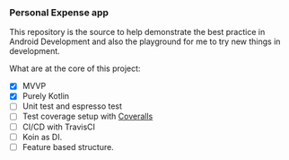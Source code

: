 ### Personal Expense app 

This repository is the source to help demonstrate the best practice in Android Development and also the playground for me to 
try new things in development.

What are at the core of this project:

- [x] MVVP
- [x] Purely Kotlin
- [ ] Unit test and espresso test 
- [ ] Test coverage setup with [Coveralls](https://coveralls.io/)
- [ ] CI/CD with TravisCI
- [ ] Koin as DI.
- [ ] Feature based structure. 
